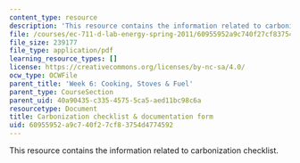 ```yaml
---
content_type: resource
description: 'This resource contains the information related to carbonization checklist. '
file: /courses/ec-711-d-lab-energy-spring-2011/60955952a9c740f27cf83754d4774592_MITEC_711S11_read6b.pdf
file_size: 239177
file_type: application/pdf
learning_resource_types: []
license: https://creativecommons.org/licenses/by-nc-sa/4.0/
ocw_type: OCWFile
parent_title: 'Week 6: Cooking, Stoves & Fuel'
parent_type: CourseSection
parent_uid: 40a90435-c335-4575-5ca5-aed11bc98c6a
resourcetype: Document
title: Carbonization checklist & documentation form
uid: 60955952-a9c7-40f2-7cf8-3754d4774592
---
```

This resource contains the information related to carbonization checklist. 
